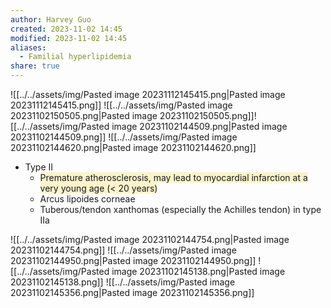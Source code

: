 ```yaml
---
author: Harvey Guo
created: 2023-11-02 14:45
modified: 2023-11-02 14:45
aliases:
  - Familial hyperlipidemia
share: true
---
```

![[../../assets/img/Pasted image 20231112145415.png|Pasted image 20231112145415.png]]
![[../../assets/img/Pasted image 20231102150505.png|Pasted image 20231102150505.png]]![[../../assets/img/Pasted image 20231102144509.png|Pasted image 20231102144509.png]]
![[../../assets/img/Pasted image 20231102144620.png|Pasted image 20231102144620.png]]
- Type II
	- <span style="background:rgba(240, 200, 0, 0.2)">Premature atherosclerosis, may lead to myocardial infarction at a very young age (&lt; 20 years)</span>
	- Arcus lipoides corneae 
	- Tuberous/tendon xanthomas (especially the Achilles tendon) in type IIa

![[../../assets/img/Pasted image 20231102144754.png|Pasted image 20231102144754.png]]
![[../../assets/img/Pasted image 20231102144950.png|Pasted image 20231102144950.png]]
![[../../assets/img/Pasted image 20231102145138.png|Pasted image 20231102145138.png]]
![[../../assets/img/Pasted image 20231102145356.png|Pasted image 20231102145356.png]]
